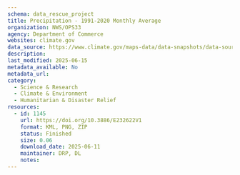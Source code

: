 ```yaml
---
schema: data_rescue_project 
title: Precipitation - 1991-2020 Monthly Average
organization: NWS/OPS33
agency: Department of Commerce
websites: climate.gov
data_source: https://www.climate.gov/maps-data/data-snapshots/data-source/precipitation-1991-2020-monthly-average
description: 
last_modified: 2025-06-15
metadata_available: No
metadata_url: 
category:
  - Science & Research 
  - Climate & Environment 
  - Humanitarian & Disaster Relief 
resources:
  - id: 1145
    url: https://doi.org/10.3886/E232622V1
    format: KML, PNG, ZIP
    status: Finished
    size: 0.06
    download_date: 2025-06-11
    maintainer: DRP, DL
    notes: 
---
```


